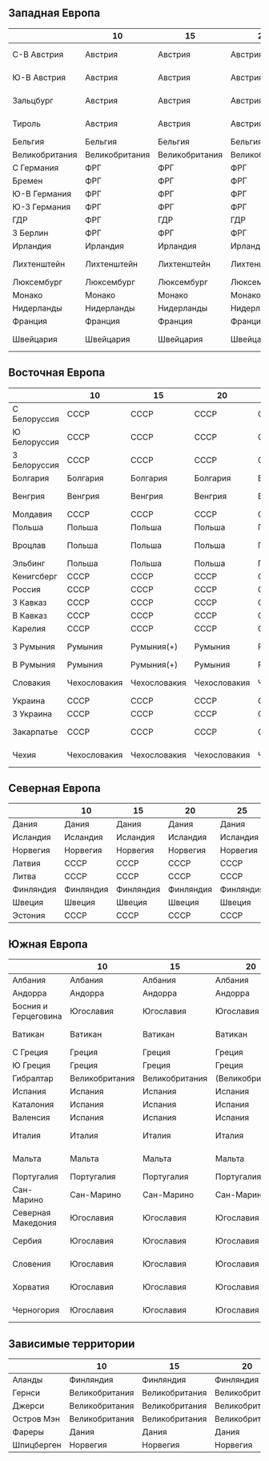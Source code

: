 ## Западная Европа

|               |10             |15             |20             |25             |32             |38             |55             |61             |62             |64             |...            |...            |
|---------------|---------------|---------------|---------------|---------------|---------------|---------------|---------------|---------------|---------------|---------------|---------------|---------------|
|С-В Австрия    |Австрия        |Австрия        |Австрия        |Австрия        |Австрия        |Австрия        |СССР           |Германия       |Германия       |Австрия        |Австро-Венгрия |Австро-Венгрия |
|Ю-В Австрия    |Австрия        |Австрия        |Австрия        |Австрия        |Австрия        |Австрия        |Великобритания |Германия       |Германия       |Австрия        |Австро-Венгрия |Австро-Венгрия |
|Зальцбург      |Австрия        |Австрия        |Австрия        |Австрия        |Австрия        |Австрия        |США            |Германия       |Германия       |Австрия        |Австро-Венгрия |Австро-Венгрия |
|Тироль         |Австрия        |Австрия        |Австрия        |Австрия        |Австрия        |Австрия        |Франция        |Германия       |Германия       |Австрия        |Австро-Венгрия |Австро-Венгрия |
|Бельгия        |Бельгия        |Бельгия        |Бельгия        |Бельгия        |Бельгия        |Бельгия        |Бельгия        |Бельгия        |Бельгия        |Бельгия        |Бельгия        |ЕС             |
|Великобритания |Великобритания |Великобритания |Великобритания |Великобритания |Великобритания |Великобритания |Великобритания |Великобритания |Великобритания |Великобритания |Великобритания |ЕС             |
|С Германия     |ФРГ            |ФРГ            |ФРГ            |ФРГ            |ФРГ            |ФРГ            |Великобритания |Германия       |Германия       |Германия       |Германия       |ЕС             |
|Бремен         |ФРГ            |ФРГ            |ФРГ            |ФРГ            |ФРГ            |ФРГ            |США            |Германия       |Германия       |Германия       |Германия       |ЕС             |
|Ю-В Германия   |ФРГ            |ФРГ            |ФРГ            |ФРГ            |ФРГ            |ФРГ            |США            |Германия       |Германия       |Германия       |Германия       |Пруссия        |
|Ю-З Германия   |ФРГ            |ФРГ            |ФРГ            |ФРГ            |ФРГ            |ФРГ            |Франция        |Германия       |Германия       |Германия       |Германия       |Пруссия        |
|ГДР            |ФРГ            |ГДР            |ГДР            |ГДР            |ГДР            |ГДР            |СССР           |Германия       |Германия       |Германия       |Германия       |Пруссия        |
|З Берлин       |ФРГ            |ФРГ            |ФРГ            |З Берлин       |ФРГ            |ГДР            |СССР           |Германия       |Германия       |Германия       |Германия       |Пруссия        |
|Ирландия       |Ирландия       |Ирландия       |Ирландия       |Ирландия       |Ирландия       |Ирландия       |Ирландия       |Ирландия       |Ирландия       |Ирландия       |Великобритания |ЕС             |
|Лихтенштейн    |Лихтенштейн    |Лихтенштейн    |Лихтенштейн    |Лихтенштейн    |Лихтенштейн    |Лихтенштейн    |Лихтенштейн    |Лихтенштейн    |Лихтенштейн    |Лихтенштейн    |Лихтенштейн    |Австро-Венгрия |
|Люксембург     |Люксембург     |Люксембург     |Люксембург     |Люксембург     |Люксембург     |Люксембург     |Люксембург     |Люксембург     |Люксембург     |Люксембург     |Люксембург     |ЕС             |
|Монако         |Монако         |Монако         |Монако         |Монако         |Монако         |Монако         |Монако         |Монако         |Монако         |Монако         |Монако         |Бурбоны        |
|Нидерланды     |Нидерланды     |Нидерланды     |Нидерланды     |Нидерланды     |Нидерланды     |Нидерланды     |Нидерланды     |Нидерланды     |Нидерланды     |Нидерланды     |Нидерланды     |ЕС             |
|Франция        |Франция        |Франция        |Франция        |Франция        |Франция        |Франция        |Франция        |Франция        |Франция        |Франция        |Франция        |Бурбоны        |
|Швейцария      |Швейцария      |Швейцария      |Швейцария      |Швейцария      |Швейцария      |Швейцария      |Швейцария      |Швейцария      |Швейцария      |Швейцария      |Швейцария      |Австро-Венгрия |

## Восточная Европа

|               |10             |15             |20             |25             |32             |38             |55             |61         |62             |64             |...            |...            |
|---------------|---------------|---------------|---------------|---------------|---------------|---------------|---------------|-----------|---------------|---------------|---------------|---------------|
|С Белоруссия   |СССР           |СССР           |СССР           |СССР           |СССР           |СССР           |СССР           |СССР       |СССР           |СССР           |СССР           |СССР           |
|Ю Белоруссия   |СССР           |СССР           |СССР           |СССР           |СССР           |СССР           |СССР           |СССР       |СССР           |СССР           |СССР           |СССР           |
|З Белоруссия   |СССР           |СССР           |СССР           |СССР           |СССР           |СССР           |СССР           |Польша     |Польша         |Польша         |СССР           |Пруссия        |
|Болгария       |Болгария       |Болгария       |Болгария       |Болгария       |Болгария       |Болгария       |Болгария       |Болгария   |Болгария       |Болгария       |Османия        |Османия        |
|Венгрия        |Венгрия        |Венгрия        |Венгрия        |Венгрия        |Венгрия        |Венгрия        |Венгрия        |Венгрия    |Венгрия        |Венгрия        |Австро-Венгрия |Австро-Венгрия |
|Молдавия       |СССР           |СССР           |СССР           |СССР           |СССР           |СССР           |СССР           |Румыния    |Румыния        |Румыния        |СССР           |Казаки         |
|Польша         |Польша         |Польша         |Польша         |Польша         |Польша         |Польша         |Польша         |Польша     |Польша         |Польша         |СССР           |Пруссия        |
|Вроцлав        |Польша         |Польша         |Польша         |Польша         |Польша         |Польша         |Польша         |Германия   |Германия       |Германия       |Австро-Венгрия |Пруссия        |
|Эльбинг        |Польша         |Польша         |Польша         |Польша         |Польша         |Польша         |Польша         |Германия   |Германия       |Германия       |Германия       |Пруссия        |
|Кенигсберг     |СССР           |СССР           |СССР           |СССР           |СССР           |СССР           |СССР           |Германия   |Германия       |Германия       |Германия       |Пруссия        |
|Россия         |СССР           |СССР           |СССР           |СССР           |СССР           |СССР           |СССР           |СССР       |СССР           |СССР           |СССР           |СССР           |
|З Кавказ       |СССР           |СССР           |СССР           |СССР           |СССР           |СССР           |СССР           |СССР       |СССР           |СССР           |СССР           |Османия        |
|В Кавказ       |СССР           |СССР           |СССР           |СССР           |СССР           |СССР           |СССР           |СССР       |СССР           |СССР           |СССР           |Персия         |
|Карелия        |СССР           |СССР           |СССР           |СССР           |СССР           |СССР           |СССР           |СССР       |СССР           |СССР           |СССР           |Швеция         |
|З Румыния      |Румыния        |Румыния(+)     |Румыния        |Румыния        |Румыния        |Румыния        |Румыния        |Румыния    |Румыния        |Румыния        |Румыния        |Австро-Венгрия |
|В Румыния      |Румыния        |Румыния(+)     |Румыния        |Румыния        |Румыния        |Румыния        |Румыния        |Румыния    |Румыния        |Румыния        |Румыния        |Казаки         |
|Словакия       |Чехословакия   |Чехословакия   |Чехословакия   |Чехословакия   |Чехословакия   |Чехословакия   |Чехословакия   |Словакия   |Чехословакия   |Чехословакия   |Австро-Венгрия |Пруссия        |
|Украина        |СССР           |СССР           |СССР           |СССР           |СССР           |СССР           |СССР           |СССР       |СССР           |СССР           |СССР           |Казаки         |
|З Украина      |СССР           |СССР           |СССР           |СССР           |СССР           |СССР           |СССР           |Польша     |Польша         |Польша         |СССР           |Пруссия        |
|Закарпатье     |СССР           |СССР           |СССР           |СССР           |СССР           |СССР           |СССР           |Венгрия    |Чехословакия   |Чехословакия   |Австро-Венгрия |Пруссия        |
|Чехия          |Чехословакия   |Чехословакия   |Чехословакия   |Чехословакия   |Чехословакия   |Чехословакия   |Чехословакия   |Германия   |Чехословакия   |Чехословакия   |Австро-Венгрия |Пруссия        |

## Северная Европа

|           |10         |15         |20         |25         |32         |38         |55         |61         |62         |64         |...        |...        |
|-----------|-----------|-----------|-----------|-----------|-----------|-----------|-----------|-----------|-----------|-----------|-----------|-----------|
|Дания      |Дания      |Дания      |Дания      |Дания      |Дания      |Дания      |Дания      |Дания      |Дания      |Дания      |Дания      |ЕС         |
|Исландия   |Исландия   |Исландия   |Исландия   |Исландия   |Исландия   |Исландия   |Исландия   |Дания      |Дания      |Дания      |Дания      |ЕС         |
|Норвегия   |Норвегия   |Норвегия   |Норвегия   |Норвегия   |Норвегия   |Норвегия   |Норвегия   |Норвегия   |Норвегия   |Норвегия   |Швеция     |Швеция     |
|Латвия     |СССР       |СССР       |СССР       |СССР       |СССР       |СССР       |СССР       |Латвия     |Латвия     |Латвия     |СССР       |Швеция     |
|Литва      |СССР       |СССР       |СССР       |СССР       |СССР       |СССР       |СССР       |Литва      |Литва      |Литва      |СССР       |Швеция     |
|Финляндия  |Финляндия  |Финляндия  |Финляндия  |Финляндия  |Финляндия  |Финляндия  |Финляндия  |Финляндия  |Финляндия  |Финляндия  |СССР       |Швеция     |
|Швеция     |Швеция     |Швеция     |Швеция     |Швеция     |Швеция     |Швеция     |Швеция     |Швеция     |Швеция     |Швеция     |Швеция     |Швеция     |
|Эстония    |СССР       |СССР       |СССР       |СССР       |СССР       |СССР       |СССР       |Эстония    |Эстония    |Эстония    |СССР       |Швеция     |

## Южная Европа

|                       |10             |15             |20             |25             |32             |38             |55             |61             |62             |64             |...            |...            |
|-----------------------|---------------|---------------|---------------|---------------|---------------|---------------|---------------|---------------|---------------|---------------|---------------|---------------|
|Албания                |Албания        |Албания        |Албания        |Албания        |Албания        |Албания        |Албания        |Италия         |Албания        |Албания        |Османия        |Османия        |
|Андорра                |Андорра        |Андорра        |Андорра        |Андорра        |Андорра        |Андорра        |Андорра        |Андорра        |Андорра        |Андорра        |Андорра        |Бурбоны        |
|Босния и Герцеговина   |Югославия      |Югославия      |Югославия      |Югославия      |Югославия      |Югославия      |Югославия      |Югославия      |Югославия      |Югославия      |Османия        |Австро-Венгрия |
|Ватикан                |Ватикан        |Ватикан        |Ватикан        |Ватикан        |Ватикан        |Ватикан        |Ватикан        |Ватикан        |Ватикан        |Ватикан        |Италия         |Австро-Венгрия |
|С Греция               |Греция         |Греция         |Греция         |Греция         |Греция         |Греция         |Греция         |Греция         |Греция         |Греция         |Османия        |Османия        |
|Ю Греция               |Греция         |Греция         |Греция         |Греция         |Греция         |Греция         |Греция         |Греция         |Греция         |Греция         |Греция         |Османия        |
|Гибралтар              |Великобритания |Великобритания |(Великобритания)|Великобритания|Великобритания |Великобритания |Великобритания |Великобритания |Великобритания |Великобритания |Великобритания |Великобритания |
|Испания                |Испания        |Испания        |Испания        |Испания        |Испания        |Испания        |Нац. Испания   |Фр. Испания    |Нац. Испания   |Респ. Испания  |Испания        |Бурбоны        |
|Каталония              |Испания        |Испания        |Испания        |Испания        |Испания        |Испания        |Нац. Испания   |Фр. Испания    |Респ. Испания  |Респ. Испания  |Испания        |Бурбоны        |
|Валенсия               |Испания        |Испания        |Испания        |Испания        |Испания        |Испания        |Нац. Испания   |Фр. Испания    |Респ. Испания  |Респ. Испания  |Испания        |Бурбоны        |
|Италия                 |Италия         |Италия         |Италия         |Италия         |Италия         |Италия         |Италия         |Италия         |Италия         |Италия         |Италия         |Австро-Венгрия |
|Мальта                 |Мальта         |Мальта         |Мальта         |Мальта         |Мальта         |?              |Великобритания |Великобритания |Великобритания |Великобритания |Великобритания |Австро-Венгрия |
|Португалия             |Португалия     |Португалия     |Португалия     |Португалия     |Португалия     |Португалия     |Португалия     |Португалия     |Португалия     |Португалия     |Португалия     |Бурбоны        |
|Сан-Марино             |Сан-Марино     |Сан-Марино     |Сан-Марино     |Сан-Марино     |Сан-Марино     |Сан-Марино     |Сан-Марино     |Сан-Марино     |Сан-Марино     |Сан-Марино     |Сан-Марино     |Австро-Венгрия |
|Северная Македония     |Югославия      |Югославия      |Югославия      |Югославия      |Югославия      |Югославия      |Югославия      |Югославия      |Югославия      |Югославия      |Османия        |Османия        |
|Сербия                 |Югославия      |Югославия      |Югославия      |Югославия      |Югославия      |Югославия      |Югославия      |Югославия      |Югославия      |Югославия      |Сербия         |Австро-Венгрия |
|Словения               |Югославия      |Югославия      |Югославия      |Югославия      |Югославия      |Югославия      |Югославия      |Югославия      |Югославия      |Югославия      |Австро-Венгрия |Австро-Венгрия |
|Хорватия               |Югославия      |Югославия      |Югославия      |Югославия      |Югославия      |Югославия      |Югославия      |Югославия      |Югославия      |Югославия      |Османия        |Австро-Венгрия |
|Черногория             |Югославия      |Югославия      |Югославия      |Югославия      |Югославия      |Югославия      |Югославия      |Югославия      |Югославия      |Югославия      |Османия        |Австро-Венгрия |

## Зависимые территории

|               |10             |15             |20             |55             |64             |...            |...            |
|---------------|---------------|---------------|---------------|---------------|---------------|---------------|---------------|
|Аланды         |Финляндия      |Финляндия      |Финляндия      |Финляндия      |?              |?              |
|Гернси         |Великобритания |Великобритания |Великобритания |Великобритания |?              |Великобритания |
|Джерси         |Великобритания |Великобритания |Великобритания |Великобритания |?              |Великобритания |
|Остров Мэн     |Великобритания |Великобритания |Великобритания |Великобритания |?              |Великобритания |
|Фареры         |Дания          |Дания          |Дания          |Дания          |?              |Дания          |
|Шпицберген     |Норвегия       |Норвегия       |Норвегия       |Норвегия       |?              |-              |
